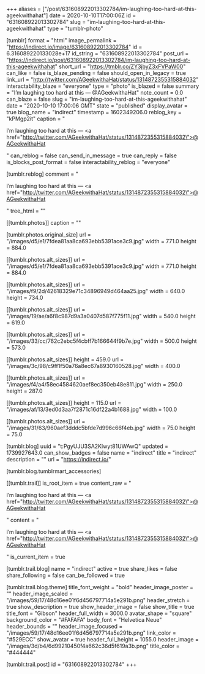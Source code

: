 +++
aliases = ["/post/631608922013302784/im-laughing-too-hard-at-this-ageekwithahat"]
date = 2020-10-10T17:00:06Z
id = "631608922013302784"
slug = "im-laughing-too-hard-at-this-ageekwithahat"
type = "tumblr-photo"

[tumblr]
format = "html"
image_permalink = "https://indirect.io/image/631608922013302784"
id = 6.316089220133028e+17
id_string = "631608922013302784"
post_url = "https://indirect.io/post/631608922013302784/im-laughing-too-hard-at-this-ageekwithahat"
short_url = "https://tmblr.co/ZY3jbyZ3xFVPaW00"
can_like = false
is_blaze_pending = false
should_open_in_legacy = true
link_url = "http://twitter.com/AGeekwithaHat/status/1314872355315884032"
interactability_blaze = "everyone"
type = "photo"
is_blazed = false
summary = "I’m laughing too hard at this — @AGeekwithaHat"
note_count = 0.0
can_blaze = false
slug = "im-laughing-too-hard-at-this-ageekwithahat"
date = "2020-10-10 17:00:06 GMT"
state = "published"
display_avatar = true
blog_name = "indirect"
timestamp = 1602349206.0
reblog_key = "kPMgp2it"
caption = "<p>I’m laughing too hard at this — <a href=\"http://twitter.com/AGeekwithaHat/status/1314872355315884032\">@AGeekwithaHat</a></p>"
can_reblog = false
can_send_in_message = true
can_reply = false
is_blocks_post_format = false
interactability_reblog = "everyone"

[tumblr.reblog]
comment = "<p>I’m laughing too hard at this — <a href=\"http://twitter.com/AGeekwithaHat/status/1314872355315884032\">@AGeekwithaHat</a></p>"
tree_html = ""

[[tumblr.photos]]
caption = ""

[tumblr.photos.original_size]
url = "/images/d5/e1/7fdea81aa8ca693ebb5391ace3c9.jpg"
width = 771.0
height = 884.0

[[tumblr.photos.alt_sizes]]
url = "/images/d5/e1/7fdea81aa8ca693ebb5391ace3c9.jpg"
width = 771.0
height = 884.0

[[tumblr.photos.alt_sizes]]
url = "/images/f9/2d/42618329e71c34896949d464aa25.jpg"
width = 640.0
height = 734.0

[[tumblr.photos.alt_sizes]]
url = "/images/19/ae/a6f8c987d9a3a0407d587f775f11.jpg"
width = 540.0
height = 619.0

[[tumblr.photos.alt_sizes]]
url = "/images/33/cc/762c2ebc5f4cbff7b166644f9b7e.jpg"
width = 500.0
height = 573.0

[[tumblr.photos.alt_sizes]]
height = 459.0
url = "/images/3c/98/c9ff1f50a76a8ec67a8930160528.jpg"
width = 400.0

[[tumblr.photos.alt_sizes]]
url = "/images/f4/a4/58ec4584620aef8ec350eb48e811.jpg"
width = 250.0
height = 287.0

[[tumblr.photos.alt_sizes]]
height = 115.0
url = "/images/af/13/3ed0d3aa7f2871c16df22a4b1688.jpg"
width = 100.0

[[tumblr.photos.alt_sizes]]
url = "/images/31/63/960aef3dddc5bfde7d996c66f4eb.jpg"
width = 75.0
height = 75.0

[tumblr.blog]
uuid = "t:PgyUJU3SA2Klwyt81UWAwQ"
updated = 1739927643.0
can_show_badges = false
name = "indirect"
title = "indirect"
description = ""
url = "https://indirect.io/"

[tumblr.blog.tumblrmart_accessories]

[[tumblr.trail]]
is_root_item = true
content_raw = "<p>I’m laughing too hard at this — <a href=\"http://twitter.com/AGeekwithaHat/status/1314872355315884032\">@AGeekwithaHat</a></p>"
content = "<p>I&rsquo;m laughing too hard at this &mdash; <a href=\"http://twitter.com/AGeekwithaHat/status/1314872355315884032\">@AGeekwithaHat</a></p>"
is_current_item = true

[tumblr.trail.blog]
name = "indirect"
active = true
share_likes = false
share_following = false
can_be_followed = true

[tumblr.trail.blog.theme]
title_font_weight = "bold"
header_image_poster = ""
header_image_scaled = "/images/59/17/48d16ee01f6d456797714a5e291b.png"
header_stretch = true
show_description = true
show_header_image = false
show_title = true
title_font = "Gibson"
header_full_width = 3000.0
avatar_shape = "square"
background_color = "#FAFAFA"
body_font = "Helvetica Neue"
header_bounds = ""
header_image_focused = "/images/59/17/48d16ee01f6d456797714a5e291b.png"
link_color = "#529ECC"
show_avatar = true
header_full_height = 1055.0
header_image = "/images/3d/b4/6d99210450f4a662c36d5f619a3b.png"
title_color = "#444444"

[tumblr.trail.post]
id = "631608922013302784"
+++
